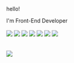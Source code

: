 hello!

I'm Front-End Developer
</br>
</br>
<img src="https://img.shields.io/badge/Javascript-2B3467?style=flat-square&logo=javascript&logoColor=F7DF1E"/> <img src="https://img.shields.io/badge/React-2B3467?style=flat-square&logo=react&logoColor=61DAFB"/> <img src="https://img.shields.io/badge/HTML-2B3467?style=flat-square&logo=html5&logoColor=E34F26"/> <img src="https://img.shields.io/badge/CSS-2B3467?style=flat-square&logo=css3&logoColor=1572B6"/> <img src="https://img.shields.io/badge/Git-2B3467?style=flat-square&logo=git&logoColor=F05032"/> <img src="https://img.shields.io/badge/Github-2B3467?style=flat-square&logo=github&logoColor=181717"/> <img src="https://img.shields.io/badge/amazons3-2B3467?style=flat-square&logo=amazons3&logoColor=569A31"/>
</br>
</br>
</br>
<a href="mailto:kyhui1115@gmail.com" target="_blank"><img src="https://img.shields.io/badge/kyhui1115@gmail.com-2B3467?style=flat-square&logo=Gmail&logoColor=CFD2CF"/></a>
